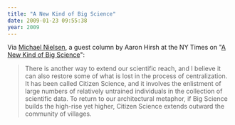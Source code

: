 ```yaml
---
title: "A New Kind of Big Science"
date: 2009-01-23 09:55:38
year: 2009
---
```

Via <a href="http://michaelnielsen.org/blog/">Michael Nielsen</a>, a guest column by Aaron Hirsh at the NY Times on "<a href="http://judson.blogs.nytimes.com/2009/01/13/guest-column-a-new-kind-of-big-science/">A New Kind of Big Science</a>":
<blockquote>There is another way to extend our scientific reach, and I believe it can also restore some of what is lost in the process of centralization. It has been called Citizen Science, and it involves the enlistment of large numbers of relatively untrained individuals in the collection of scientific data. To return to our architectural metaphor, if Big Science builds the high-rise yet higher, Citizen Science extends outward the community of villages.</blockquote>
